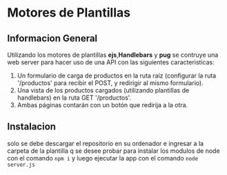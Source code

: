 # Motores de Plantillas

## Informacion General

Utilizando los motores de plantillas **ejs**,**Handlebars** y **pug** se contruye una web server para hacer uso de una API con las siguientes caracteristicas:

1. Un formulario de carga de productos en la ruta raíz (configurar la ruta '/productos' para recibir el POST, y redirigir al mismo formulario).
2. Una vista de los productos cargados (utilizando plantillas de handlebars) en la ruta GET '/productos'.
3. Ambas páginas contarán con un botón que redirija a la otra.

## Instalacion

solo se debe descargar el repositorio en su ordenador e ingresar a la carpeta de la plantilla q se desee probar para instalar los modulos de node con el comando `npm i` y luego ejecutar la app con el comando `node server.js`
